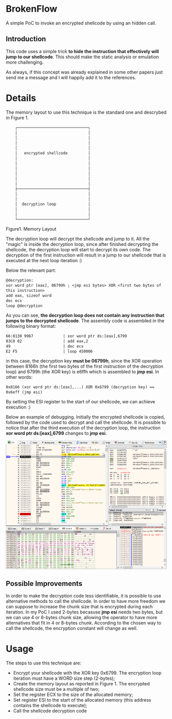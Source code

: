 # BrokenFlow
A simple PoC to invoke an encrypted shellcode by using an hidden call.

## Introduction
This code uses a simple trick **to hide the instruction that effectively will jump to our shellcode**. This should make the static analysis or emulation more challenging.

As always, if this concept was already explained in some other papers just send me a message and I will happily add it to the references.

# Details
The memory layout to use this technique is the standard one and descrybed in Figure 1.

        ┌───────────────────────────────┐
        │                               │
        │                               │
        │                               │
        │                               │
        │   encrypted shellcode         │
        │                               │
        │                               │
        │                               │
        │                               │
        │                               │
        │                               │
        ├───────────────────────────────┤
        │                               │
        │                               │
        │  decryption loop              │
        │                               │
        │                               │
        └───────────────────────────────┘

Figure1. Memory Layout

The decryption loop will decrypt the shellcode and jump to it. All the "magic" is inside the decryption loop, since after finished decrypting the shellcode, the decryption loop will start to decrypt its own code. The decryption of the first instruction will result in a jump to our shellcode that is executed at the next loop iteration :)

Below the relevant part:

    @decryption:
    xor word ptr [eax], 06799h ; <jmp esi bytes> XOR <first two bytes of this instruction>
    add eax, sizeof word
    dec ecx
    loop @decryption
    
As you can see, **the decryption loop does not contain any instruction that jumps to the decrypted shellcode**. The assembly code is assembled in the following binary format:

    66:8130 9967             | xor word ptr ds:[eax],6799                                 
    83C0 02                  | add eax,2                                                    
    49                       | dec ecx                                                      
    E2 F5                    | loop 450006
    
in this case, the decryption key **must be 06799h**, since the XOR operation between 8166h (the first two bytes of the first instruction of the decryption loop) and 6799h (the XOR key) is e6ffh which is assembled to **jmp esi**. In other words:

    0x8166 (xor word ptr ds:[eax],...) XOR 0x6799 (decryption key) == 0x6eff (jmp esi)

By setting the ESI register to the start of our shellcode, we can achieve execution :)

Below an example of debugging. Initially the encrypted shellcode is copied, followed by the code used to decrypt and call the shellcode. It is possible to notice that after the third execution of the decryption loop, the instruction **xor word ptr ds:[eax],6799** changes to **jmp esi**.

![BrokenFlow execution](BrokenFlow.gif "BrokenFlow execution")

## Possible Improvements
In order to make the decryption code less identifiable, it is possible to use alternative methods to call the shellcode. In order to have more freedom we can suppose to increase the chunk size that is encrypted during each iteration. In my PoC I used 2-bytes becasuse **jmp esi** needs two bytes, but we can use 4 or 8-bytes chunk size, allowing the operator to have more alternatives that fit in 4 or 8-bytes chunk. According to the chosen way to call the shellcode, the encryption constant will change as well.

# Usage
The steps to use this technique are:
* Encrypt your shellcode with the XOR key 0x6799. The encryption loop iteration must have a WORD size step (2-bytes);
* Create the memory layout as reported in Figure 1. The encrypted shellcode size must be a multiple of two;
* Set the register ECX to the size of the allocated memory;
* Set register ESI to the start of the allocated memory (this address contains the shellcode to execute);
* Call the shellcode decryption code
